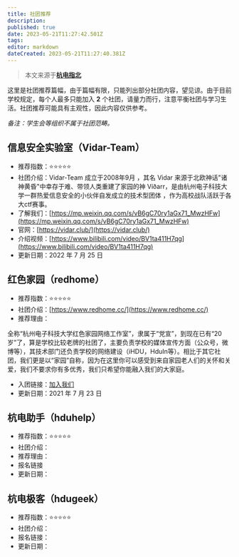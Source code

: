 ```yaml
---
title: 社团推荐
description: 
published: true
date: 2023-05-21T11:27:42.501Z
tags: 
editor: markdown
dateCreated: 2023-05-21T11:27:40.381Z
---
```


> 本文来源于[**杭电指北**](https://www.yuque.com/hduer/guide)

这里是社团推荐篇幅，由于篇幅有限，只能列出部分社团内容，望见谅。由于目前学校规定，每个人最多只能加入 **2**
个社团，请量力而行，注意平衡社团与学习生活。社团推荐可能具有主观性，因此内容仅供参考。

_备注：学生会等组织不属于社团范畴。_

## 信息安全实验室（Vidar-Team）

- 推荐指数：⭐️⭐️⭐️⭐️⭐️
- 社团介绍：Vidar-Team 成立于2008年9月 ，其名 Vidar 来源于北欧神话"诸神黄昏"中幸存于难、带领人类重建了家园的神
  Víðarr，是由杭州电子科技大学一群热爱信息安全的小伙伴自发成立的技术型团体 ，作为高校战队活跃于各大ctf赛事。
- 了解我们：[https://mp.weixin.qq.com/s/vB6gC70ry1aGx71_MwzHFw](https://mp.weixin.qq.com/s/vB6gC70ry1aGx71_MwzHFw)
- 官网：[https://vidar.club/](https://vidar.club/)
- 介绍视频：[https://www.bilibili.com/video/BV1ta411H7qg](https://www.bilibili.com/video/BV1ta411H7qg)
- 更新日期：2022 年 7 月 25 日

## 红色家园（redhome）

- 推荐指数：⭐️⭐️⭐️⭐️⭐️
- 社团介绍：[https://www.redhome.cc/](https://www.redhome.cc/)
- 推荐理由：

全称“杭州电子科技大学红色家园网络工作室”，隶属于“党宣”，到现在已有“20岁”了，算是学校比较老牌的社团了，主要负责学校的媒体宣传方面（公众号，微博等），其技术部门还负责学校的网络建设（iHDU，HduIn等）。相比于其它社团，我们更是以“家园”自称，因为在这里你可以感受到来自家园老人们的关怀和关爱，我们不要求你有多优秀，我们只希望你能融入我们的大家庭。

- 入团链接：[加入我们](https://interview.redhome.hdu.edu.cn/apply.html?clubId=1)
- 更新日期：2021 年 7 月 23 日

## 杭电助手（hduhelp）

- 推荐指数：⭐️⭐️⭐️⭐️⭐️
- 社团介绍：
- 推荐理由：
- 报名链接
- 更新日期：

## 杭电极客（hdugeek）

- 推荐指数：⭐️⭐️⭐️⭐️⭐️
- 社团介绍：
- 报名链接：
- 更新日期：


